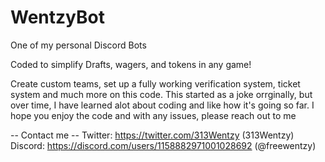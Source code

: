 # WentzyBot
One of my personal Discord Bots

Coded to simplify Drafts, wagers, and tokens in any game!

Create custom teams, set up a fully working verification system, ticket system and much more on this code.  This started as a joke orrginally, but over time, I have learned alot about coding and like how it's going so far.  I hope you enjoy the code and with any issues, please reach out to me

-- Contact me --
Twitter: https://twitter.com/313Wentzy (313Wentzy)
Discord: https://discord.com/users/1158882971001028692 (@freewentzy)
